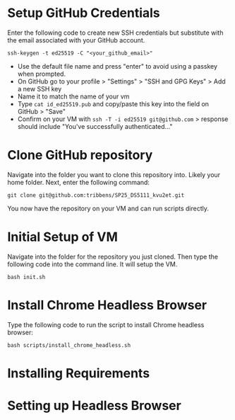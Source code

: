 # Setup GitHub Credentials
Enter the following code to create new SSH credentials but substitute with the email associated with your GitHub account.
```
ssh-keygen -t ed25519 -C "<your_github_email>"
```
* Use the default file name and press "enter" to avoid using a passkey when prompted.
* On GitHub go to your profile > "Settings" > "SSH and GPG Keys" > Add a new SSH key
* Name it to match the name of your vm
* Type ```cat id_ed25519.pub``` and copy/paste this key into the field on GitHub > "Save"
* Confirm on your VM with ```ssh -T -i ed25519 git@github.com``` > response should include "You've successfully authenticated..."
# Clone GitHub repository
Navigate into the folder you want to clone this repository into. Likely your home folder.
Next, enter the following command:
```
git clone git@github.com:tribbens/SP25_DS5111_kvu2et.git
```
You now have the repository on your VM and can run scripts directly.
# Initial Setup of VM
Navigate into the folder for the repository you just cloned. Then type the following code into the command line. It will setup the VM.
```
bash init.sh
```
# Install Chrome Headless Browser
Type the following code to run the script to install Chrome headless browser:
```
bash scripts/install_chrome_headless.sh
```
# Installing Requirements

# Setting up Headless Browser
